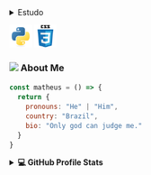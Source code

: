 
<details>
  
  <summary>Estudo</summary>
  <p>Cursando Ads</p>
  
- Studying at [***Uninter University***]
- Atleast Good with **Javascript, html, css ,python and nodejs** 

- Mainly Focus on making Whatsapp Bots

  [![Typing SVG](https://readme-typing-svg.herokuapp.com?font=Fira+Code&pause=1000&color=3A2CF7E1&center=true&vCenter=true&width=435&lines=Fallow+me+)](https://git.io/typing-svg)
  
</details>



<img src="https://raw.githubusercontent.com/devicons/devicon/master/icons/python/python-original.svg" alt="python" width="40" height="40"/> <img src="https://raw.githubusercontent.com/devicons/devicon/master/icons/css3/css3-original-wordmark.svg" alt="css3" width="40" height="40"/>

### <img src="https://raw.githubusercontent.com/alexnaiman/alexnaiman/master/resources/pickaxe.png" width="40px" /> About Me 
<p align="center">
  
```js
const matheus = () => {
  return {
    pronouns: "He" | "Him",
    country: "Brazil",
    bio: "Only god can judge me."
  }
}
```

<details> 
  <summary><b>💻 GitHub Profile Stats</b></summary>
  
![Anurag's GitHub stats blue-green](https://github-readme-stats.vercel.app/api?username=MattheusWil&show_icons=true&theme=midnight-purple)
    

    
 [![SubadraBro highcontrast](https://github-readme-streak-stats.herokuapp.com/?user=MattheusWil&theme=midnight-purple)](https://github.com/anuraghazra/github-readme-stats)   
  [![Top Langs midnight-purple](https://github-readme-stats.vercel.app/api/top-langs/?username=MattheusWil&layout=compact&theme=midnight-purple)](https://github.com/anuraghazra/github-readme-stats)
 
  <br/>
</details>


  
<!--
# Visitor 
<p align="center">
<img align="center" alt="count" src="https://count.getloli.com/get/@:MattheusWil?theme=rule34">
</p>


### Connect with me ☎️



<p align="center">
  <a href="https://instagram.com/NOME"><img src="https://img.shields.io/badge/Instagram-E4405F?style=for-the-badge&logo=instagram&logoColor=white"/> 
  <a href="https://wa.me/message/NUMERO"><img src="https://img.shields.io/badge/WhatsApp-25D366?style=for-the-badge&logo=whatsapp&logoColor=white" />
      <a href="https://www.facebook.com/m.NOME"><img src="https://img.shields.io/badge/Facebook-%234267B2.svg?&style=for-the-badge&logo=facebook&logoColor=white" />
  <a href="https://t.me/BOME"><img src="https://img.shields.io/badge/Telegram-%230088cc.svg?&style=for-the-badge&logo=telegram&logoColor=white" /> <br>
  <a href="https://youtube.com/channel/UCD_w05gKF5F_5BNPABShNyQ"><img src="https://img.shields.io/badge/YouTube-NOME-ff0000?style=for-the-badge&logo=youtube&logoColor=ff0000&link=https://youtube.com/channel/UCD_w05gKF5F_5BNPABShNyQ" /><br>
  <a name=FatihArridho&label=VIEWS&style=flat-square&color=orange" />

 <a href="https://tiktok.com/@hiro_0163"><img src="https://img.shields.io/badge/Tiktok NOME-black?style=for-the-badge&logo=tiktok&logoColor=ff000000&link=https://tiktok.com/@NOME" /></a>

  
  

-->


